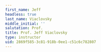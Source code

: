 ```yaml
---
first_name: Jeff
headless: true
last_name: Viaclovsky
middle_initial: ''
salutation: Prof.
title: Prof. Jeff Viaclovsky
type: instructor
uid: 2869f585-3c81-918b-0ee1-c51c6c782807
---
```

